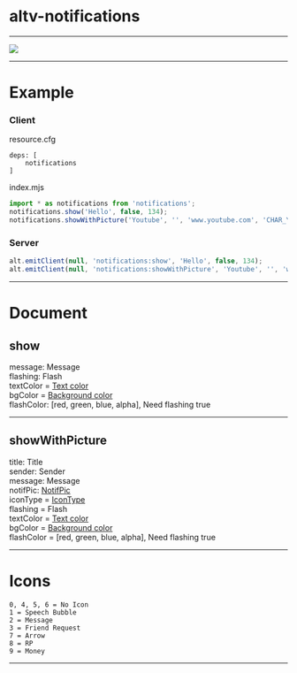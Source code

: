 # altv-notifications

---

![](https://github.com/godkoten/altv-notifications/raw/master/1.png)

---

# Example

### Client

resource.cfg
```
deps: [
	notifications
]
```

index.mjs
```javascript
import * as notifications from 'notifications';
notifications.show('Hello', false, 134);
notifications.showWithPicture('Youtube', '', 'www.youtube.com', 'CHAR_YOUTUBE', 1, false, -1, 6);
```



### Server
```javascript
alt.emitClient(null, 'notifications:show', 'Hello', false, 134);
alt.emitClient(null, 'notifications:showWithPicture', 'Youtube', '', 'www.youtube.com', 'CHAR_YOUTUBE', 1, false, -1, 6);
```

---
# Document
## show

message: Message  
flashing: Flash  
textColor = [Text color](https://wiki.rage.mp/index.php?title=Fonts_and_Colors)  
bgColor = [Background color](https://wiki.rage.mp/index.php?title=Fonts_and_Colors)  
flashColor: [red, green, blue, alpha], Need flashing true  

---
## showWithPicture

title: Title    
sender: Sender  
message: Message  
notifPic: [NotifPic](https://wiki.gtanet.work/index.php?title=Notification_Pictures)  
iconType = [IconType](#Icons)  
flashing = Flash  
textColor = [Text color](https://wiki.rage.mp/index.php?title=Fonts_and_Colors)  
bgColor = [Background color](https://wiki.rage.mp/index.php?title=Fonts_and_Colors)  
flashColor = [red, green, blue, alpha], Need flashing true  


---
<h1 id="Icons">Icons</h2>

```
0, 4, 5, 6 = No Icon  
1 = Speech Bubble  
2 = Message  
3 = Friend Request  
7 = Arrow  
8 = RP  
9 = Money  
```
---
